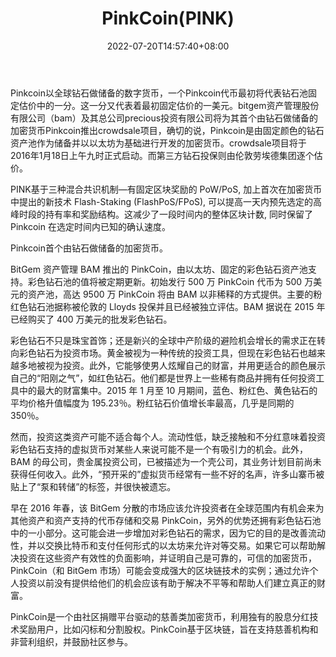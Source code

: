 ﻿---
weight: 
title: "PinkCoin(PINK)"
description: "Pinkcoin以全球钻石做储备的数字货币，一个Pinkcoin代币最初将代表钻石池固定估价中的一分"
date: 2022-07-20T14:57:40+08:00
lastmod: 2022-07-20T14:57:40+08:00
draft: false
authors: ["Simon"]
featuredImage: "pinkcoinpink.jpg"
link: "https://pinkcoin.com/"
tags: ["数字代币","PinkCoin(PINK)"]
categories: ["navigation"]
navigation: ["数字代币"]
lightgallery: true
toc: true
pinned: false
recommend: false
recommend1: false
---
Pinkcoin以全球钻石做储备的数字货币，一个Pinkcoin代币最初将代表钻石池固定估价中的一分。这一分又代表着最初固定估价的一美元。bitgem资产管理股份有限公司（bam）及其总公司precious投资有限公司将为其首个由钻石做储备的加密货币Pinkcoin推出crowdsale项目，确切的说，Pinkcoin是由固定颜色的钻石资产池作为储备并以以太坊为基础进行开发的加密货币。crowdsale项目将于2016年1月18日上午九时正式启动。而第三方钻石投保则由伦敦劳埃德集团逐个估价。

PINK基于三种混合共识机制—有固定区块奖励的 PoW/PoS, 加上首次在加密货币中提出的新技术 Flash-Staking (FlashPoS/FPoS), 可以提高一天内预先选定的高峰时段的持有率和奖励结构。这减少了一段时间内的整体区块计数, 同时保留了 Pinkcoin 在选定时间内已知的确认速度。

Pinkcoin首个由钻石做储备的加密货币。

BitGem 资产管理 BAM 推出的 PinkCoin，由以太坊、固定的彩色钻石资产池支持。彩色钻石池的值将被定期更新。初始发行 500 万 PinkCoin 代币为 500 万美元的资产池，高达 9500 万 PinkCoin 将由 BAM 以非稀释的方式提供。主要的粉红色钻石池据称被伦敦的 Lloyds 投保并且已经被独立评估。BAM 据说在 2015 年已经购买了 400 万美元的批发彩色钻石。

彩色钻石不只是珠宝首饰；还是新兴的全球中产阶级的避险机会增长的需求正在转向彩色钻石为投资市场。黄金被视为一种传统的投资工具，但现在彩色钻石也越来越多地被视为投资。此外，它能够使男人炫耀自己的财富，并用更适合的颜色展示自己的“阳刚之气”，如红色钻石。他们都是世界上一些稀有商品并拥有任何投资工具中的最大的财富集中。2015 年 1 月至 10 月期间，蓝色、粉红色、黄色钻石的平均价格升值幅度为 195.23％。粉红钻石价值增长率最高，几乎是同期的 350％。

然而，投资这类资产可能不适合每个人。流动性低，缺乏接触和不分红意味着投资彩色钻石支持的虚拟货币对某些人来说可能不是一个有吸引力的机会。此外，BAM 的母公司，贵金属投资公司，已被描述为一个壳公司，其业务计划目前尚未获得任何收入。此外，“预开采的”虚拟货币经常有一些不好的名声，许多山寨币被贴上了“泵和转储”的标签，并很快被遗忘。

早在 2016 年春，该 BitGem 分散的市场应该允许投资者在全球范围内有机会来为其他资产和资产支持的代币存储和交易 PinkCoin，另外的优势还拥有彩色钻石池中的一小部分。这可能会进一步增加对彩色钻石的需求，因为它的目的是改善流动性，并以交换比特币和支付任何形式的以太坊来允许对等交易。如果它可以帮助解决投资在这些资产有效性的负面影响，并证明自己是可靠的，可信的加密货币，PinkCoin（和 BitGem 市场）可能会变成强大的区块链技术的实例；通过允许个人投资以前没有提供给他们的机会应该有助于解决不平等和帮助人们建立真正的财富。

PinkCoin是一个由社区捐赠平台驱动的慈善类加密货币，利用独有的股息分红技术奖励用户，比如闪标和分割股权。PinkCoin基于区块链，旨在支持慈善机构和非营利组织，并鼓励社区参与。
